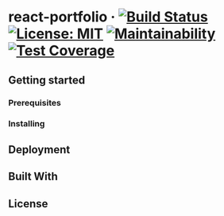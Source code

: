 # react-portfolio · [![Build Status](https://travis-ci.org/Aleksuo/react-portfolio.svg?branch=master)](https://travis-ci.org/Aleksuo/react-portfolio) [![License: MIT](https://img.shields.io/badge/License-MIT-yellow.svg)](https://opensource.org/licenses/MIT) [![Maintainability](https://api.codeclimate.com/v1/badges/9f48fad3a8266b17a2b5/maintainability)](https://codeclimate.com/github/Aleksuo/react-portfolio/maintainability) [![Test Coverage](https://api.codeclimate.com/v1/badges/9f48fad3a8266b17a2b5/test_coverage)](https://codeclimate.com/github/Aleksuo/react-portfolio/test_coverage)

## Getting started

### Prerequisites




### Installing

## Deployment

## Built With


## License
